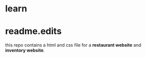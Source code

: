 # learn 
# readme.edits
this repo contains a html and css file for a **restaurant website** and **inventory website**.

